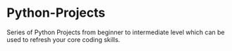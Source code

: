 # Python-Projects
Series of Python Projects from beginner to intermediate level which can be used to refresh your core coding skills.
